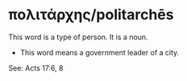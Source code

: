 # πολιτάρχης/politarchēs
This word is a type of person. It is a noun.
* This word means a government leader of a city.

See: Acts 17:6, 8
